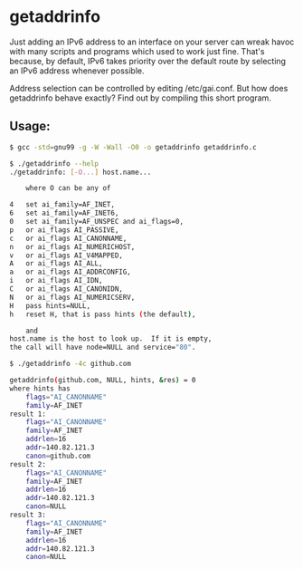 # getaddrinfo

Just adding an IPv6 address to an interface on your server can wreak
havoc with many scripts and programs which used to work just fine.
That's because, by default, IPv6 takes priority over the default route
by selecting an IPv6 address whenever possible.

Address selection can be controlled by editing /etc/gai.conf.  But how
does getaddrinfo behave exactly?  Find out by compiling this short
program.

## Usage:

```sh
$ gcc -std=gnu99 -g -W -Wall -O0 -o getaddrinfo getaddrinfo.c

$ ./getaddrinfo --help
./getaddrinfo: [-O...] host.name...

	where O can be any of

4   set ai_family=AF_INET,
6   set ai_family=AF_INET6,
0   set ai_family=AF_UNSPEC and ai_flags=0,
p   or ai_flags AI_PASSIVE,
c   or ai_flags AI_CANONNAME,
n   or ai_flags AI_NUMERICHOST,
v   or ai_flags AI_V4MAPPED,
A   or ai_flags AI_ALL,
a   or ai_flags AI_ADDRCONFIG,
i   or ai_flags AI_IDN,
C   or ai_flags AI_CANONIDN,
N   or ai_flags AI_NUMERICSERV,
H   pass hints=NULL,
h   reset H, that is pass hints (the default),

	and
host.name is the host to look up.  If it is empty,
the call will have node=NULL and service="80".

$ ./getaddrinfo -4c github.com

getaddrinfo(github.com, NULL, hints, &res) = 0
where hints has
	flags="AI_CANONNAME"
	family=AF_INET
result 1:
	flags="AI_CANONNAME"
	family=AF_INET
	addrlen=16
	addr=140.82.121.3
	canon=github.com
result 2:
	flags="AI_CANONNAME"
	family=AF_INET
	addrlen=16
	addr=140.82.121.3
	canon=NULL
result 3:
	flags="AI_CANONNAME"
	family=AF_INET
	addrlen=16
	addr=140.82.121.3
	canon=NULL
```
